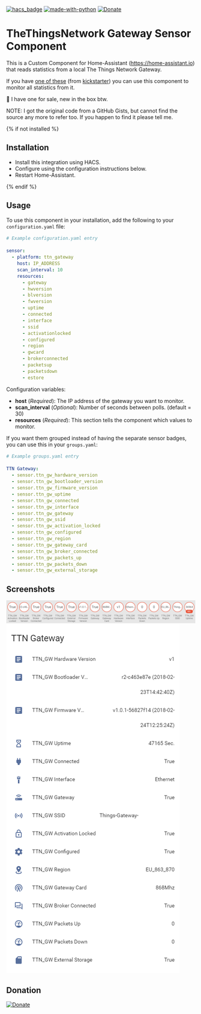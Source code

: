 [![hacs_badge](https://img.shields.io/badge/HACS-Default-orange.svg)](https://github.com/custom-components/hacs)  [![made-with-python](https://img.shields.io/badge/Made%20with-Python-1f425f.svg)](https://www.python.org/) [![Donate](https://img.shields.io/badge/Donate-PayPal-green.svg)](https://www.paypal.me/cyberjunkynl/)

# TheThingsNetwork Gateway Sensor Component
This is a Custom Component for Home-Assistant (https://home-assistant.io) that reads statistics from a local The Things Network Gateway.

If you have [one of these](https://www.thethingsnetwork.org/docs/gateways/gateway/) (from [kickstarter](https://www.kickstarter.com/projects/419277966/the-things-network)) you can use this component to monitor all statistics from it.

:tada: I have one for sale, new in the box btw.

NOTE: I got the original code from a GitHub Gists, but cannot find the source any more to refer too.
If you happen to find it please tell me.

{% if not installed %}

## Installation

- Install this integration using HACS.
- Configure using the configuration instructions below.
- Restart Home-Assistant.

{% endif %}

## Usage
To use this component in your installation, add the following to your `configuration.yaml` file:

```yaml
# Example configuration.yaml entry

sensor:
  - platform: ttn_gateway
    host: IP_ADDRESS
    scan_interval: 10
    resources:
      - gateway
      - hwversion
      - blversion
      - fwversion
      - uptime
      - connected
      - interface
      - ssid
      - activationlocked
      - configured
      - region
      - gwcard
      - brokerconnected
      - packetsup
      - packetsdown
      - estore
```

Configuration variables:

- **host** (*Required*): The IP address of the gateway you want to monitor.
- **scan_interval** (*Optional*): Number of seconds between polls. (default = 30)
- **resources** (*Required*): This section tells the component which values to monitor.

If you want them grouped instead of having the separate sensor badges, you can use this in your `groups.yaml`:

```yaml
# Example groups.yaml entry

TTN Gateway:
  - sensor.ttn_gw_hardware_version
  - sensor.ttn_gw_bootloader_version
  - sensor.ttn_gw_firmware_version
  - sensor.ttn_gw_uptime
  - sensor.ttn_gw_connected
  - sensor.ttn_gw_interface
  - sensor.ttn_gw_gateway
  - sensor.ttn_gw_ssid
  - sensor.ttn_gw_activation_locked
  - sensor.ttn_gw_configured
  - sensor.ttn_gw_region
  - sensor.ttn_gw_gateway_card
  - sensor.ttn_gw_broker_connected
  - sensor.ttn_gw_packets_up
  - sensor.ttn_gw_packets_down
  - sensor.ttn_gw_external_storage
```

## Screenshots

![alt text](https://github.com/cyberjunky/home-assistant-ttn_gateway/blob/master/screenshots/ttn-gw-badges.png?raw=true "Screenshot TTN Gateway Badges")
![alt text](https://github.com/cyberjunky/home-assistant-ttn_gateway/blob/master/screenshots/ttn-gw-status.png?raw=true "Screenshot TTN Gateway Status")

## Donation
[![Donate](https://img.shields.io/badge/Donate-PayPal-green.svg)](https://www.paypal.me/cyberjunkynl/)
